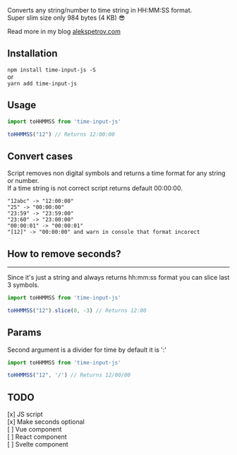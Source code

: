 Converts any string/number to time string in HH:MM:SS format.   
Super slim size only 984 bytes (4 KB) 😎

Read more in my blog [alekspetrov.com](https://alekspetrov.com)    

## Installation
`npm install time-input-js -S`  
or  
`yarn add time-input-js`  

## Usage

```javascript
import toHHMMSS from 'time-input-js'

toHHMMSS("12") // Returns 12:00:00
```

## Convert cases
Script removes non digital symbols and returns a time format for any string or number.  
If a time string is not correct script returns default 00:00:00.  
 
``` 
"12abc" -> "12:00:00"   
"25" -> "00:00:00"  
"23:59" -> "23:59:00"  
"23:60" -> "23:00:00"  
"00:00:01" -> "00:00:01"
"[12]" -> "00:00:00" and warn in console that format incorect
```

## How to remove seconds?
---
Since it's just a string and always returns hh:mm:ss format you can slice last 3 symbols.

```javascript
import toHHMMSS from 'time-input-js'

toHHMMSS("12").slice(0, -3) // Returns 12:00
```

## Params
Second argument is a divider for time by default it is ':'

```javascript
import toHHMMSS from 'time-input-js'

toHHMMSS("12", '/') // Returns 12/00/00
```

## TODO
[x] JS script  
[x] Make seconds optional  
[ ] Vue component  
[ ] React component  
[ ] Svelte component
